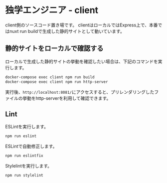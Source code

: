 # 独学エンジニア - client

client側のソースコード置き場です。
clientはローカルではExpress上で、本番ではnuxt run buildで生成した静的サイトとして動いています。

## 静的サイトをローカルで確認する

ローカルで生成した静的サイトの挙動を確認したい場合は、下記のコマンドを実行します。

```bash
docker-compose exec client npm run build
docker-compose exec client npm run http-server
```

実行後、`http://localhost:8081/`にアクセスすると、プリレンダリングしたファイルの挙動をhttp-serverを利用して確認できます。

## Lint

ESLintを実行します。

```bash
npm run eslint
```

ESLintで自動修正します。

```bash
npm run eslintfix
```

Stylelintを実行します。

```bash
npm run stylelint
```
